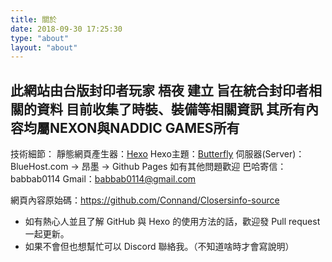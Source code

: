 ```yaml
---
title: 關於
date: 2018-09-30 17:25:30
type: "about"
layout: "about"
---
```


此網站由台版封印者玩家 梧夜 建立
旨在統合封印者相關的資料
目前收集了時裝、裝備等相關資訊
其所有內容均屬NEXON與NADDIC GAMES所有
---
技術細節：
靜態網頁產生器：[Hexo](https://hexo.io/zh-tw/)
Hexo主題：[Butterfly](https://github.com/jerryc127/hexo-theme-butterfly)
伺服器(Server)：BlueHost.com -> 昂墨 -> Github Pages
如有其他問題歡迎
巴哈寄信：babbab0114
Gmail：babbab0114@gmail.com

網頁內容原始碼：https://github.com/Connand/Closersinfo-source
- 如有熱心人並且了解 GitHub 與 Hexo 的使用方法的話，歡迎發 Pull request 一起更新。
- 如果不會但也想幫忙可以 Discord 聯絡我。（不知道啥時才會寫說明）